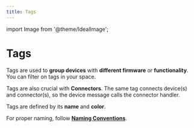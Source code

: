 ```yaml
---
title: Tags
---
```

import Image from '@theme/IdealImage';

# Tags

Tags are used to **group devices** with **different firmware** or **functionality**. You can filter on tags in your space.

Tags are also crucial with **Connectors**. The same tag connects device(s) and connector(s), so the device message calls the connector handler.

Tags are defined by its **name** and **color**.

For proper naming, follow [**Naming Conventions**](./index.md#naming-conventions).
